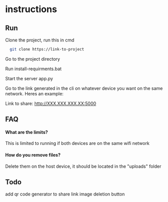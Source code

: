 
# instructions



## Run 

Clone the project, run this in cmd

```bash
  git clone https://link-to-project
```

Go to the project directory

Run  install-requirments.bat



Start the server app.py


Go to the link generated in the cli on whatever device you want on the same network. Heres an example:

Link to share:
http://XXX.XXX.XXX.XX:5000


## FAQ

#### What are the limits?

This is limited to running if both devices are on the same wifi network

#### How  do you remove files?

Delete them on the host device, it  should be located in the  "uploads" folder



## Todo
add qr code generator to share link
image deletion button
